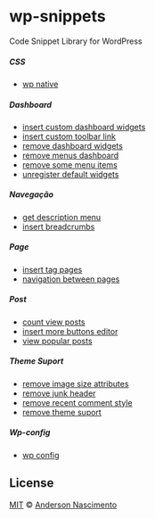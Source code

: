 # wp-snippets
Code Snippet Library for WordPress 

##### CSS
- [wp native](https://github.com/theandersonn/wp-snippets/blob/master/css/wp-native.css)

##### Dashboard
- [insert custom dashboard widgets](https://github.com/theandersonn/wp-snippets/blob/master/dashboard/insert-custom-dashboard-widgets.php)
- [insert custom toolbar link](https://github.com/theandersonn/wp-snippets/blob/master/dashboard/insert-custom-toolbar-link.php)
- [remove dashboard widgets](https://github.com/theandersonn/wp-snippets/blob/master/dashboard/remove-dashboard-widgets.php)
- [remove menus dashboard](https://github.com/theandersonn/wp-snippets/blob/master/dashboard/remove-menus-dashboard.php)
- [remove some menu items](https://github.com/theandersonn/wp-snippets/blob/master/dashboard/remove-some-menu-items.php)
- [unregister default widgets](https://github.com/theandersonn/wp-snippets/blob/master/dashboard/unregister-default-widgets.php)

##### Navegação
- [get description menu](https://github.com/theandersonn/wp-snippets/blob/master/navegacao/get-description-menu.php)
- [insert breadcrumbs](https://github.com/theandersonn/wp-snippets/blob/master/navegacao/insert-breadcrumbs.php)


##### Page
- [insert tag pages](https://github.com/theandersonn/wp-snippets/blob/master/page/insert-tag-pages.php)
- [navigation between pages](https://github.com/theandersonn/wp-snippets/blob/master/page/navigation-between-pages.php)

##### Post
- [count view posts](https://github.com/theandersonn/wp-snippets/blob/master/post/count-view-posts.php)
- [insert more buttons editor](https://github.com/theandersonn/wp-snippets/blob/master/post/insert-more-buttons-editor.php)
- [view popular posts](https://github.com/theandersonn/wp-snippets/blob/master/post/view-popular-posts.php)

##### Theme Suport
- [remove image size attributes](https://github.com/theandersonn/wp-snippets/blob/master/theme-suport/remove-image-size-attributes.php)
- [remove junk header](https://github.com/theandersonn/wp-snippets/blob/master/theme-suport/remove-junk-header.php)
- [remove recent comment style](https://github.com/theandersonn/wp-snippets/blob/master/theme-suport/remove-recent-comment-style.php)
- [remove theme suport](https://github.com/theandersonn/wp-snippets/blob/master/theme-suport/remove-theme-suport.php)

##### Wp-config
- [wp config](https://github.com/theandersonn/wp-snippets/tree/master/wp-config)

## License

[MIT](https://github.com/theandersonn/wp-snippets/blob/master/LICENSE-MIT.md) © [Anderson Nascimento](https://github.com/theandersonn)
